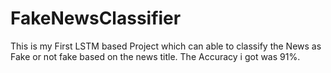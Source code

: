 # FakeNewsClassifier

This is my First LSTM based Project which can able to classify the News as Fake or not fake based on the news title.
The Accuracy i got was 91%.
